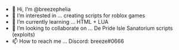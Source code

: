 - 👋 Hi, I’m @breezephelia
- 👀 I’m interested in ... creating scripts for roblox games
- 🌱 I’m currently learning ... HTML + LUA
- 💞️ I’m looking to collaborate on ... De Pride Isle Sanatorium scripts (exploits)
- 📫 How to reach me ... Discord: breeze#0666

<!---
breezephelia/breezephelia is a ✨ special ✨ repository because its `README.md` (this file) appears on your GitHub profile.
You can click the Preview link to take a look at your changes.
--->
